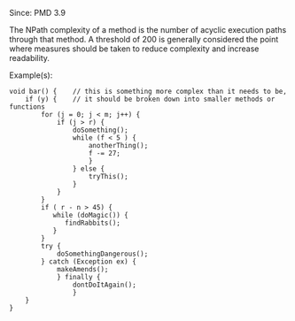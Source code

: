 Since: PMD 3.9

The NPath complexity of a method is the number of acyclic execution paths through that method.
A threshold of 200 is generally considered the point where measures should be taken to reduce 
complexity and increase readability.

Example(s):
```
void bar() {	// this is something more complex than it needs to be,
	if (y) {	// it should be broken down into smaller methods or functions
		for (j = 0; j < m; j++) {
			if (j > r) {
				doSomething();
				while (f < 5 ) {
					anotherThing();
					f -= 27;
					}
				} else {
					tryThis();
				}
			}
		}
		if ( r - n > 45) {
		   while (doMagic()) {
		      findRabbits();
		   }
		}
		try {
			doSomethingDangerous();
		} catch (Exception ex) {
			makeAmends();
			} finally {
				dontDoItAgain();
				}
	}
}
```
